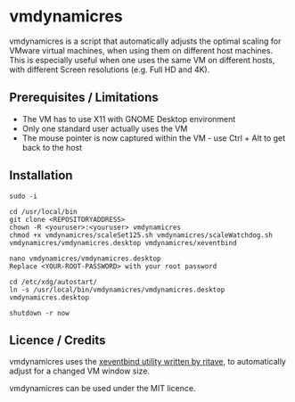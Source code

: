 # vmdynamicres

vmdynamicres is a script that automatically adjusts the optimal scaling for VMware virtual machines, when using them on different host machines.
This is especially useful when one uses the same VM on different hosts, with different Screen resolutions (e.g. Full HD and 4K).

## Prerequisites / Limitations

- The VM has to use X11 with GNOME Desktop environment
- Only one standard user actually uses the VM
- The mouse pointer is now captured within the VM - use Ctrl + Alt to get back to the host

## Installation

```
sudo -i

cd /usr/local/bin
git clone <REPOSITORYADDRESS>
chown -R <youruser>:<youruser> vmdynamicres
chmod +x vmdynamicres/scaleSet125.sh vmdynamicres/scaleWatchdog.sh vmdynamicres/vmdynamicres.desktop vmdynamicres/xeventbind

nano vmdynamicres/vmdynamicres.desktop
Replace <YOUR-ROOT-PASSWORD> with your root password

cd /etc/xdg/autostart/
ln -s /usr/local/bin/vmdynamicres/vmdynamicres.desktop vmdynamicres.desktop

shutdown -r now
```

## Licence / Credits

vmdynamicres uses the [xeventbind utility written by ritave](https://github.com/ritave/xeventbind), to automatically adjust for a changed VM window size.

vmdynamicres can be used under the MIT licence.
